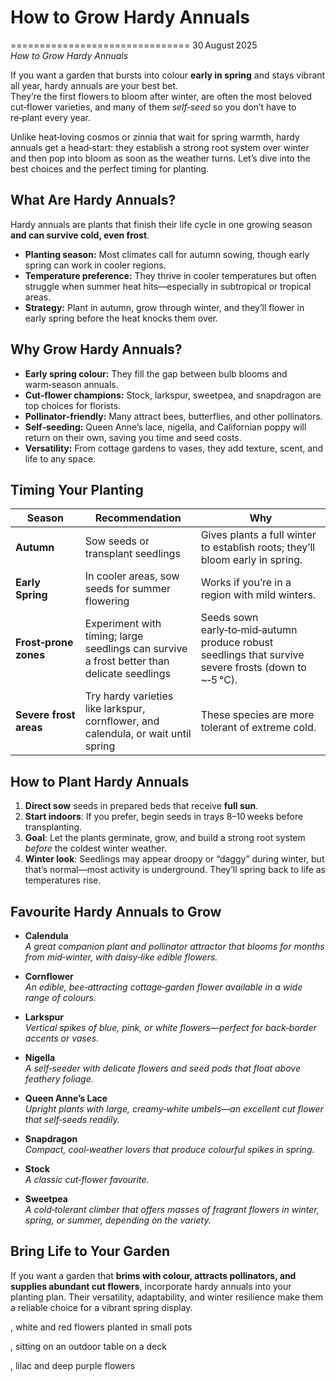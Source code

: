 # How to Grow Hardy Annuals

===============================
30 August 2025  
*How to Grow Hardy Annuals*

If you want a garden that bursts into colour **early in spring** and stays vibrant all year, hardy annuals are your best bet.  
They’re the first flowers to bloom after winter, are often the most beloved cut‑flower varieties, and many of them *self‑seed* so you don’t have to re‑plant every year.

Unlike heat‑loving cosmos or zinnia that wait for spring warmth, hardy annuals get a head‑start: they establish a strong root system over winter and then pop into bloom as soon as the weather turns. Let’s dive into the best choices and the perfect timing for planting.

## What Are Hardy Annuals?

Hardy annuals are plants that finish their life cycle in one growing season **and can survive cold, even frost**.  
* **Planting season:** Most climates call for autumn sowing, though early spring can work in cooler regions.  
* **Temperature preference:** They thrive in cooler temperatures but often struggle when summer heat hits—especially in subtropical or tropical areas.  
* **Strategy:** Plant in autumn, grow through winter, and they’ll flower in early spring before the heat knocks them over.

## Why Grow Hardy Annuals?

* **Early spring colour:** They fill the gap between bulb blooms and warm‑season annuals.  
* **Cut‑flower champions:** Stock, larkspur, sweetpea, and snapdragon are top choices for florists.  
* **Pollinator‑friendly:** Many attract bees, butterflies, and other pollinators.  
* **Self‑seeding:** Queen Anne’s lace, nigella, and Californian poppy will return on their own, saving you time and seed costs.  
* **Versatility:** From cottage gardens to vases, they add texture, scent, and life to any space.

## Timing Your Planting

| Season | Recommendation | Why |
|--------|----------------|-----|
| **Autumn** | Sow seeds or transplant seedlings | Gives plants a full winter to establish roots; they’ll bloom early in spring. |
| **Early Spring** | In cooler areas, sow seeds for summer flowering | Works if you’re in a region with mild winters. |
| **Frost‑prone zones** | Experiment with timing; large seedlings can survive a frost better than delicate seedlings | Seeds sown early‑to‑mid‑autumn produce robust seedlings that survive severe frosts (down to ~‑5 °C). |
| **Severe frost areas** | Try hardy varieties like larkspur, cornflower, and calendula, or wait until spring | These species are more tolerant of extreme cold. |

## How to Plant Hardy Annuals

1. **Direct sow** seeds in prepared beds that receive **full sun**.  
2. **Start indoors**: If you prefer, begin seeds in trays 8–10 weeks before transplanting.  
3. **Goal**: Let the plants germinate, grow, and build a strong root system *before* the coldest winter weather.  
4. **Winter look**: Seedlings may appear droopy or “daggy” during winter, but that’s normal—most activity is underground. They’ll spring back to life as temperatures rise.

## Favourite Hardy Annuals to Grow

- **Calendula**  
  *A great companion plant and pollinator attractor that blooms for months from mid‑winter, with daisy‑like edible flowers.*

- **Cornflower**  
  *An edible, bee‑attracting cottage‑garden flower available in a wide range of colours.*

- **Larkspur**  
  *Vertical spikes of blue, pink, or white flowers—perfect for back‑border accents or vases.*

- **Nigella**  
  *A self‑seeder with delicate flowers and seed pods that float above feathery foliage.*

- **Queen Anne’s Lace**  
  *Upright plants with large, creamy‑white umbels—an excellent cut flower that self‑seeds readily.*

- **Snapdragon**  
  *Compact, cool‑weather lovers that produce colourful spikes in spring.*

- **Stock**  
  *A classic cut‑flower favourite.*

- **Sweetpea**  
  *A cold‑tolerant climber that offers masses of fragrant flowers in winter, spring, or summer, depending on the variety.*

## Bring Life to Your Garden

If you want a garden that **brims with colour, attracts pollinators, and supplies abundant cut flowers**, incorporate hardy annuals into your planting plan. Their versatility, adaptability, and winter resilience make them a reliable choice for a vibrant spring display.

, white and red flowers planted in small pots  

, sitting on an outdoor table on a deck  

, lilac and deep purple flowers